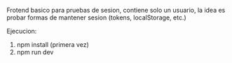 Frotend basico para pruebas de sesion, contiene solo un usuario, la idea es probar formas de mantener sesion (tokens, localStorage, etc.)

Ejecucion:
  1) npm install (primera vez)
  2) npm run dev
